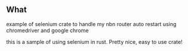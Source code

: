 ## What

example of selenium crate to handle my nbn router auto restart using chromedriver and google chrome

this is a sample of using selenium in rust. Pretty nice, easy to use crate!